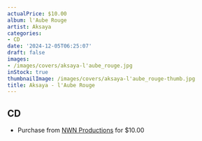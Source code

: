 ```yaml
---
actualPrice: $10.00
album: l'Aube Rouge
artist: Aksaya
categories:
- CD
date: '2024-12-05T06:25:07'
draft: false
images:
- /images/covers/aksaya-l'aube_rouge.jpg
inStock: true
thumbnailImage: /images/covers/aksaya-l'aube_rouge-thumb.jpg
title: Aksaya - l'Aube Rouge
---
```


## CD
* Purchase from [NWN Productions](http://shop.nwnprod.com/index.php?route=product/product&path=93&product_id=8255&sort=pd.name&order=ASC) for $10.00
